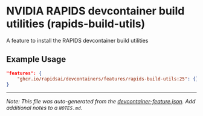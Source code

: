 
# NVIDIA RAPIDS devcontainer build utilities (rapids-build-utils)

A feature to install the RAPIDS devcontainer build utilities

## Example Usage

```json
"features": {
    "ghcr.io/rapidsai/devcontainers/features/rapids-build-utils:25": {}
}
```





---

_Note: This file was auto-generated from the [devcontainer-feature.json](https://github.com/rapidsai/devcontainers/blob/main/features/src/rapids-build-utils/devcontainer-feature.json).  Add additional notes to a `NOTES.md`._
